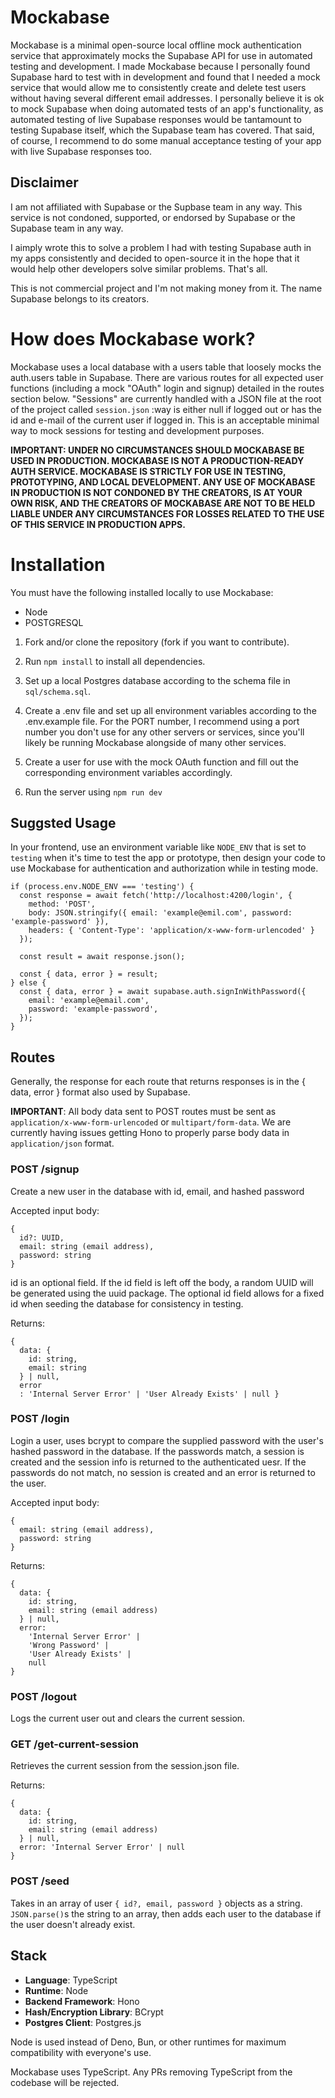 # Mockabase

Mockabase is a minimal open-source local offline mock authentication service that approximately mocks the Supabase API for use in automated testing and development.  I made Mockabase because I personally found Supabase hard to test with in development and found that I needed a mock service that would allow me to consistently create and delete test users without having several different email addresses.  I personally believe it is ok to mock Supabase when doing automated tests of an app's functionality, as automated testing of live Supabase responses would be tantamount to testing Supabase itself, which the Supabase team has covered.  That said, of course, I recommend to do some manual acceptance testing of your app with live Supabase responses too.

## Disclaimer
I am not affiliated with Supabase or the Supbase team in any way.  This service is not condoned, supported, or endorsed by Supabase or the Supabase team in any way.

I aimply wrote this to solve a problem I had with testing Supabase auth in my apps consistently and decided to open-source it in the hope that it would help other developers solve similar problems.  That's all.

This is not commercial project and I'm not making money from it.  The name Supabase belongs to its creators.

# How does Mockabase work?
Mockabase uses a local database with a users table that loosely mocks the auth.users table in Supabase.  There are various routes for all expected user functions (including a mock "OAuth" login and signup) detailed in the routes section below.  "Sessions" are currently handled with a JSON file at the root of the project called ```session.json``` :way is either null if logged out or has the id and e-mail of the current user if logged in.  This is an acceptable minimal way to mock sessions for testing and development purposes.

**IMPORTANT: UNDER NO CIRCUMSTANCES SHOULD MOCKABASE BE USED IN PRODUCTION.  MOCKABASE IS NOT A PRODUCTION-READY AUTH SERVICE.  MOCKABASE IS STRICTLY FOR USE IN TESTING, PROTOTYPING, AND LOCAL DEVELOPMENT.  ANY USE OF MOCKABASE IN PRODUCTION IS NOT CONDONED BY THE CREATORS, IS AT YOUR OWN RISK, AND THE CREATORS OF MOCKABASE ARE NOT TO BE HELD LIABLE UNDER ANY CIRCUMSTANCES FOR LOSSES RELATED TO THE USE OF THIS SERVICE IN PRODUCTION APPS.**

# Installation

You must have the following installed locally to use Mockabase:
* Node
* POSTGRESQL

1.  Fork and/or clone the repository (fork if you want to contribute).

2.  Run ```npm install``` to install all dependencies.

3.  Set up a local Postgres database according to the schema file in ```sql/schema.sql```.

4.  Create a .env file and set up all environment variables according to the .env.example file.  For the PORT number, I recommend using a port number you don't use for any other servers or services, since you'll likely be running Mockabase alongside of many other services.

5.  Create a user for use with the mock OAuth function and fill out the corresponding environment variables accordingly.

6.  Run the server using ```npm run dev```

## Suggsted Usage
In your frontend, use an environment variable like ```NODE_ENV``` that is set to ```testing``` when it's time to test the app or prototype, then design your code to use Mockabase for authentication and authorization while in testing mode.

```
if (process.env.NODE_ENV === 'testing') {
  const response = await fetch('http://localhost:4200/login', {
    method: 'POST',
    body: JSON.stringify({ email: 'example@emil.com', password: 'example-password' }),
    headers: { 'Content-Type': 'application/x-www-form-urlencoded' }
  });

  const result = await response.json();

  const { data, error } = result;
} else {
  const { data, error } = await supabase.auth.signInWithPassword({
    email: 'example@email.com',
    password: 'example-password',
  });
}
```

## Routes
Generally, the response for each route that returns responses is in the { data, error } format also used by Supabase.

**IMPORTANT**: All body data sent to POST routes must be sent as ```application/x-www-form-urlencoded``` or ```multipart/form-data```.  We are currently having issues getting Hono to properly parse body data in ```application/json``` format.

### **POST** /signup
Create a new user in the database with id, email, and hashed password

Accepted input body:
```
{
  id?: UUID,
  email: string (email address),
  password: string
}
```
id is an optional field.  If the id field is left off the body, a random UUID will be generated using the uuid package.  The optional id field allows for a fixed id when seeding the database for consistency in testing.

Returns:
```
{
  data: {
    id: string,
    email: string
  } | null,
  error
  : 'Internal Server Error' | 'User Already Exists' | null }
```

### **POST** /login
Login a user, uses bcrypt to compare the supplied password with the user's hashed password in the database.  If the passwords match, a session is created and the session info is returned to the authenticated uesr.  If the passwords do not match, no session is created and an error is returned to the user.

Accepted input body:
```
{
  email: string (email address),
  password: string
}
```
Returns:
```
{
  data: {
    id: string,
    email: string (email address)
  } | null,
  error:
    'Internal Server Error' |
    'Wrong Password' |
    'User Already Exists' |
    null
}
```

### **POST** /logout
Logs the current user out and clears the current session.

### **GET** /get-current-session
Retrieves the current session from the session.json file.

Returns:
```
{
  data: {
    id: string,
    email: string (email address)
  } | null,
  error: 'Internal Server Error' | null
}
```

### **POST** /seed
Takes in an array of user ```{ id?, email, password }``` objects as a string. ```JSON.parse()```s the string to an array, then adds each user to the database if the user doesn't already exist.

## Stack
* **Language**: TypeScript
* **Runtime**: Node
* **Backend Framework**: Hono
* **Hash/Encryption Library**: BCrypt
* **Postgres Client**: Postgres.js

Node is used instead of Deno, Bun, or other runtimes for maximum compatibility with everyone's use.

Mockabase uses TypeScript.  Any PRs removing TypeScript from the codebase will be rejected.
